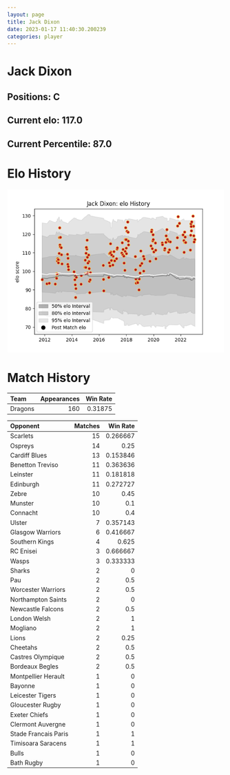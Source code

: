 ```yaml
---  
layout: page  
title: Jack Dixon  
date: 2023-01-17 11:40:30.200239  
categories: player  
---
```

# Jack Dixon

## Positions: C

## Current elo: 117.0

## Current Percentile: 87.0

# Elo History


![elo history](history_JackDixon.png)
# Match History


| Team    |   Appearances |   Win Rate |
|:--------|--------------:|-----------:|
| Dragons |           160 |    0.31875 |

| Opponent             |   Matches |   Win Rate |
|:---------------------|----------:|-----------:|
| Scarlets             |        15 |   0.266667 |
| Ospreys              |        14 |   0.25     |
| Cardiff Blues        |        13 |   0.153846 |
| Benetton Treviso     |        11 |   0.363636 |
| Leinster             |        11 |   0.181818 |
| Edinburgh            |        11 |   0.272727 |
| Zebre                |        10 |   0.45     |
| Munster              |        10 |   0.1      |
| Connacht             |        10 |   0.4      |
| Ulster               |         7 |   0.357143 |
| Glasgow Warriors     |         6 |   0.416667 |
| Southern Kings       |         4 |   0.625    |
| RC Enisei            |         3 |   0.666667 |
| Wasps                |         3 |   0.333333 |
| Sharks               |         2 |   0        |
| Pau                  |         2 |   0.5      |
| Worcester Warriors   |         2 |   0.5      |
| Northampton Saints   |         2 |   0        |
| Newcastle Falcons    |         2 |   0.5      |
| London Welsh         |         2 |   1        |
| Mogliano             |         2 |   1        |
| Lions                |         2 |   0.25     |
| Cheetahs             |         2 |   0.5      |
| Castres Olympique    |         2 |   0.5      |
| Bordeaux Begles      |         2 |   0.5      |
| Montpellier Herault  |         1 |   0        |
| Bayonne              |         1 |   0        |
| Leicester Tigers     |         1 |   0        |
| Gloucester Rugby     |         1 |   0        |
| Exeter Chiefs        |         1 |   0        |
| Clermont Auvergne    |         1 |   0        |
| Stade Francais Paris |         1 |   1        |
| Timisoara Saracens   |         1 |   1        |
| Bulls                |         1 |   0        |
| Bath Rugby           |         1 |   0        |